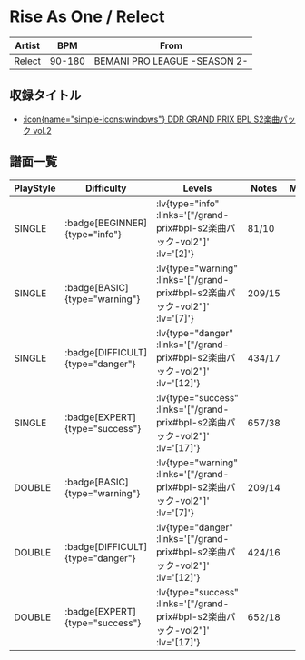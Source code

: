 # Rise As One / Relect

|Artist|BPM|From|
|------|---|----|
|Relect|90-180|BEMANI PRO LEAGUE -SEASON 2-|

## 収録タイトル

- [ :icon{name="simple-icons:windows"} DDR GRAND PRIX BPL S2楽曲パック vol.2](/grand-prix#bpl-s2楽曲パック-vol2)

## 譜面一覧

|PlayStyle|Difficulty|Levels|Notes|Movie|
|---------|----------|------|-----|-----|
|SINGLE| :badge[BEGINNER]{type="info"} | :lv{type="info" :links='["/grand-prix#bpl-s2楽曲パック-vol2"]' :lv='[2]'} |81/10||
|SINGLE| :badge[BASIC]{type="warning"} | :lv{type="warning" :links='["/grand-prix#bpl-s2楽曲パック-vol2"]' :lv='[7]'} |209/15||
|SINGLE| :badge[DIFFICULT]{type="danger"} | :lv{type="danger" :links='["/grand-prix#bpl-s2楽曲パック-vol2"]' :lv='[12]'} |434/17||
|SINGLE| :badge[EXPERT]{type="success"} | :lv{type="success" :links='["/grand-prix#bpl-s2楽曲パック-vol2"]' :lv='[17]'} |657/38||
|DOUBLE| :badge[BASIC]{type="warning"} | :lv{type="warning" :links='["/grand-prix#bpl-s2楽曲パック-vol2"]' :lv='[7]'} |209/14||
|DOUBLE| :badge[DIFFICULT]{type="danger"} | :lv{type="danger" :links='["/grand-prix#bpl-s2楽曲パック-vol2"]' :lv='[12]'} |424/16||
|DOUBLE| :badge[EXPERT]{type="success"} | :lv{type="success" :links='["/grand-prix#bpl-s2楽曲パック-vol2"]' :lv='[17]'} |652/18||
